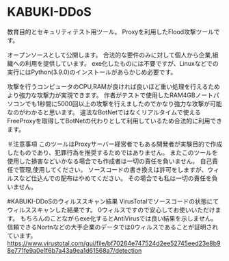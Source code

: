 # KABUKI-DDoS
教育目的とセキュリティテスト用ツール。
Proxyを利用したFlood攻撃ツールです。

オープンソースとして公開します。
合法的な要件のみに対して個人から企業,組織への利用を提供しています。
exe化したものには不要ですが、Linuxなどでの実行にはPython(3.9.0)のインストールがあらかじめ必要です。

攻撃を行うコンピュータのCPU,RAMが良ければ良いほど重い処理を行えるためより強力な攻撃力が実現できます。
作者がテストで使用したRAM4GBノートパソコンでも1秒間に5000回以上の攻撃を行えましたのでかなり強力な攻撃が可能なのがわかると思います。
違法なBotNetではなくリアルタイムで使えるFreeProxyを取得してBotNetの代わりとして利用しているため合法的に利用できます。

＃注意事項
このツールはProxyサーバー経営者でもある開発者が実験目的で作成したものであり、犯罪行為を推奨するためではありません。
またこのツールを使用した損害などいかなる場合でも作成者は一切の責任を負いません。
自己責任で管理,使用してください。
ソースコードの書き換えは許可をしますが、ウィルスなど仕込んでの配布はやめてください。
その場合でも私は一切の責任を負いません。


#KABUKI-DDoSのウィルススキャン結果
VirusTotalでソースコードの状態にてウィルススキャンした結果です。
0ウィルスですので安心してお使いいただけます。
もちろんのことながらexe化するとAntiVirusでは良い結果を示しません。
信頼できるNortnなどの大手企業のデータでは0ウィルスであることが証明されています。
https://www.virustotal.com/gui/file/bf70264e747524d2ee52745eed23e8b98e771fe9a0e1f6b7a43a9ea1d61568a7/detection
